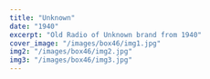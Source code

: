 ```yaml
---
title: "Unknown"
date: "1940"
excerpt: "Old Radio of Unknown brand from 1940"
cover_image: "/images/box46/img1.jpg"
img2: "/images/box46/img2.jpg"
img3: "/images/box46/img3.jpg"
---
```

